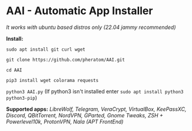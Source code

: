 # AAI - Automatic App Installer

*It works with ubuntu based distros only (22.04 jammy recommended)*

**Install:**

`sudo apt install git curl wget`

`git clone https://github.com/pheratom/AAI.git`

`cd AAI`

`pip3 install wget colorama requests`

`python3 AAI.py` (If python3 isn't installed enter `sudo apt install python3 python3-pip`)

**Supported apps:**
*LibreWolf, Telegram, VeraCrypt, VirtualBox, KeePassXC, Discord, QBitTorrent, NordVPN, GParted, Gnome Tweaks, ZSH + Powerlevel10k, ProtonVPN, Nala (APT FrontEnd)*
